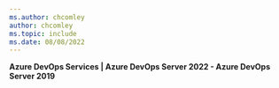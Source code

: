```yaml
---
ms.author: chcomley
author: chcomley
ms.topic: include
ms.date: 08/08/2022
---
```



**Azure DevOps Services | Azure DevOps Server 2022 - Azure DevOps Server 2019**  
